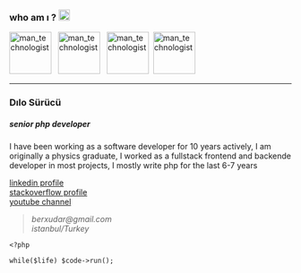 
 ### who am ı ? <img class="emoji" alt="wave" height="20" width="20" src="https://github.githubassets.com/images/icons/emoji/unicode/1f44b.png">
 <img class="emoji" alt="man_technologist" height="75" width="75" src="https://www.shareicon.net/data/256x256/2016/04/06/482251_php_512x512.png"> &nbsp;
  <img class="emoji" alt="man_technologist" height="75" width="75" src="https://i2.wp.com/executrainni.com/wp-content/uploads/2015/04/Linux.png?fit=256%2C256&ssl=1">&nbsp;
  &nbsp;<img class="emoji" alt="man_technologist" height="75" width="75" src="https://hackr.io/tutorials/javascript/logo-javascript.svg?ver=1587977697">
  &nbsp;<img class="emoji" alt="man_technologist" height="75" width="75" src="https://www.iconarchive.com/download/i73027/cornmanthe3rd/plex/Other-python.ico">
<hr>

 ### Dılo Sürücü

##### senior php developer <br>
I have been working as a software developer for 10 years actively, I am originally a physics graduate, I worked as a fullstack frontend and backende developer in most projects, I mostly write php for the last 6-7 years

[linkedin profile](https://www.linkedin.com/in/dilosurucu/) <br>
[stackoverflow profile](https://stackoverflow.com/users/5582655/d%c4%b1lo-s%c3%bcr%c3%bcc%c3%bc) <br>
[youtube channel](https://www.youtube.com/c/d%C4%B1los%C3%BCr%C3%BCc%C3%BC/videos)


>_berxudar@gmail.com_ <br>
>_istanbul/Turkey_

```
<?php

while($life) $code->run();


```
